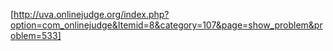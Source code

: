 [http://uva.onlinejudge.org/index.php?option=com_onlinejudge&Itemid=8&category=107&page=show_problem&problem=533]

